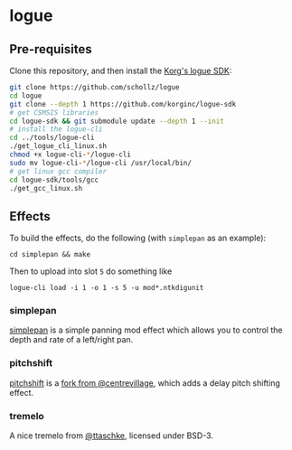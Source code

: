# logue

## Pre-requisites

Clone this repository, and then install the [Korg's logue SDK](https://github.com/korginc/logue-sdk):

```bash
git clone https://github.com/schollz/logue
cd logue 
git clone --depth 1 https://github.com/korginc/logue-sdk
# get CSMSIS libraries
cd logue-sdk && git submodule update --depth 1 --init
# install the logue-cli
cd ../tools/logue-cli
./get_logue_cli_linux.sh
chmod +x logue-cli-*/logue-cli
sudo mv logue-cli-*/logue-cli /usr/local/bin/
# get linux gcc compiler
cd logue-sdk/tools/gcc
./get_gcc_linux.sh
```

## Effects

To build the effects, do the following (with `simplepan` as an example):

```
cd simplepan && make
```

Then to upload into slot `5` do something like 

```
logue-cli load -i 1 -o 1 -s 5 -u mod*.ntkdigunit
```


### simplepan

[simplepan](https://github.com/schollz/logue/tree/master/simplepan) is a simple panning mod effect which allows you to control the depth and rate of a left/right pan.

### pitchshift

[pitchshift](https://github.com/schollz/logue/tree/master/pitchshift) is a [fork from @centrevillage](https://github.com/centrevillage/cv_logue), which adds a delay pitch shifting effect.

### tremelo

A nice tremelo from [@ttaschke](github.com/ttaschke/tremoxd), licensed under BSD-3.